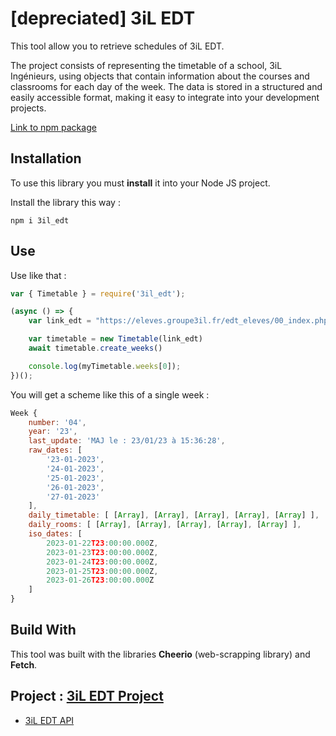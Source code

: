 # [depreciated] 3iL EDT
This tool allow you to retrieve schedules of 3iL EDT.

The project consists of representing the timetable of a school, 3iL Ingénieurs, using objects that contain information about the courses and classrooms for each day of the week. The data is stored in a structured and easily accessible format, making it easy to integrate into your development projects.

[Link to npm package](https://www.npmjs.com/package/3il_edt)

## Installation
To use this library you must __install__ it into your Node JS project.

Install the library this way :
```console
npm i 3il_edt
```
## Use
Use like that :
```javascript
var { Timetable } = require('3il_edt');

(async () => {
    var link_edt = "https://eleves.groupe3il.fr/edt_eleves/00_index.php?idGroupe=CPI1%20Groupe%201.xml" //put your own class link

    var timetable = new Timetable(link_edt)
    await timetable.create_weeks()

    console.log(myTimetable.weeks[0]);
})();
```

You will get a scheme like this of a single week :

```javascript
Week {
    number: '04',
    year: '23',
    last_update: 'MAJ le : 23/01/23 à 15:36:28',
    raw_dates: [
        '23-01-2023',
        '24-01-2023',
        '25-01-2023',
        '26-01-2023',
        '27-01-2023'
    ],
    daily_timetable: [ [Array], [Array], [Array], [Array], [Array] ],
    daily_rooms: [ [Array], [Array], [Array], [Array], [Array] ],
    iso_dates: [
        2023-01-22T23:00:00.000Z,
        2023-01-23T23:00:00.000Z,
        2023-01-24T23:00:00.000Z,
        2023-01-25T23:00:00.000Z,
        2023-01-26T23:00:00.000Z
    ]
}
```

## Build With
This tool was built with the libraries __Cheerio__ (web-scrapping library) and __Fetch__.

## Project : [3iL EDT Project]()
- [3iL EDT API]()
